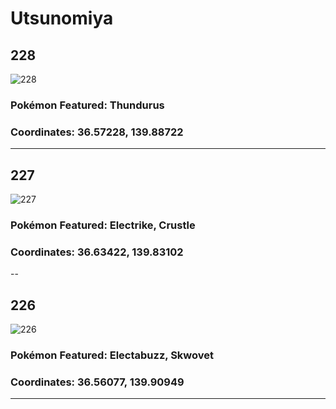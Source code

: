 # Utsunomiya
## 228
![228](https://local.pokemon.jp/img/p/manhole/614ba5f80e044574e4f5fa79677fa37f_l.png "228")
### Pokémon Featured: Thundurus
### Coordinates: 36.57228, 139.88722
---
## 227
![227](https://local.pokemon.jp/img/p/manhole/e3b4858f5d9d3e0dc78c355976453448_l.png "227")
### Pokémon Featured: Electrike, Crustle
### Coordinates: 36.63422, 139.83102
--
## 226
![226](https://local.pokemon.jp/img/p/manhole/52fdbecd02d60456608847e86f3e8964_l.png "226")
### Pokémon Featured: Electabuzz, Skwovet
### Coordinates: 36.56077, 139.90949
---